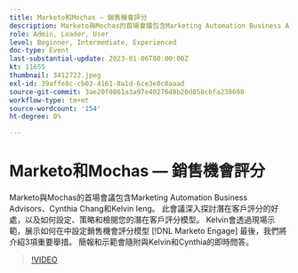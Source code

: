 ```yaml
---
title: Marketo和Mochas — 銷售機會評分
description: Marketo與Mochas的首場會議包含Marketing Automation Business Advisors、Cynthia Chang和Kelvin Ieng。 此會議深入探討潛在客戶評分的好處，以及如何設定、策略和檢閱您的潛在客戶評分模型。 Kelvin會透過現場示範，展示如何在中設定銷售機會評分模型 [!DNL Marketo Engage] 最後，我們將介紹3項重要舉措。 簡報和示範會隨附與Kelvin和Cynthia的即時問答。
role: Admin, Leader, User
level: Beginner, Intermediate, Experienced
doc-type: Event
last-substantial-update: 2023-01-06T00:00:00Z
kt: 11655
thumbnail: 3412722.jpeg
exl-id: 39affe8c-cb03-4161-8a1d-6ce3e8c0aaad
source-git-commit: 3ae20f0861a3a97e40276d8b20d858cbfa238698
workflow-type: tm+mt
source-wordcount: '154'
ht-degree: 0%

---
```


# Marketo和Mochas — 銷售機會評分

Marketo與Mochas的首場會議包含Marketing Automation Business Advisors、Cynthia Chang和Kelvin Ieng。 此會議深入探討潛在客戶評分的好處，以及如何設定、策略和檢閱您的潛在客戶評分模型。 Kelvin會透過現場示範，展示如何在中設定銷售機會評分模型 [!DNL Marketo Engage] 最後，我們將介紹3項重要舉措。 簡報和示範會隨附與Kelvin和Cynthia的即時問答。

>[!VIDEO](https://video.tv.adobe.com/v/3412722/?quality=12&learn=on)

